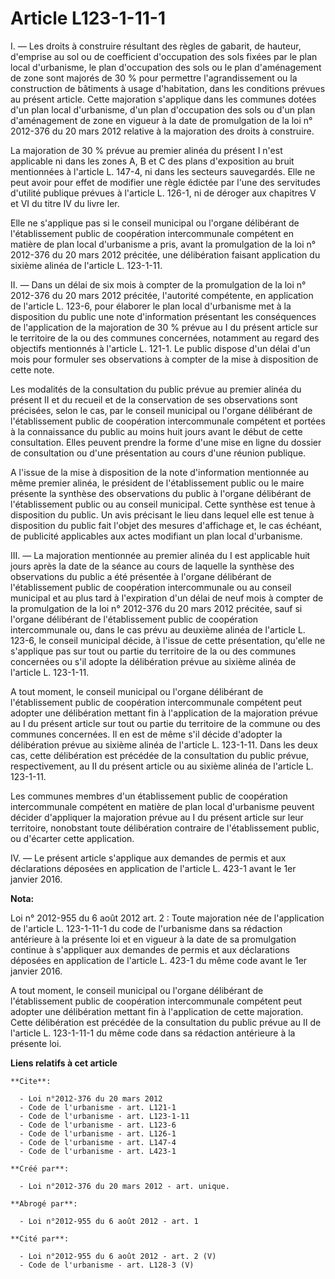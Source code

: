 # Article L123-1-11-1

I. ― Les droits à construire résultant des règles de gabarit, de hauteur, d'emprise au sol ou de coefficient d'occupation des
sols fixées par le plan local d'urbanisme, le plan d'occupation des sols ou le plan d'aménagement de zone sont majorés de 30
% pour permettre l'agrandissement ou la construction de bâtiments à usage d'habitation, dans les conditions prévues au
présent article. Cette majoration s'applique dans les communes dotées d'un plan local d'urbanisme, d'un plan d'occupation des
sols ou d'un plan d'aménagement de zone en vigueur à la date de promulgation de la loi n° 2012-376 du 20 mars 2012 relative à
la majoration des droits à construire. 

La majoration de 30 % prévue au premier alinéa du présent I n'est applicable ni dans les zones A, B et C des plans
d'exposition au bruit mentionnées à l'article L. 147-4, ni dans les secteurs sauvegardés. Elle ne peut avoir pour effet de
modifier une règle édictée par l'une des servitudes d'utilité publique prévues à l'article L. 126-1, ni de déroger aux
chapitres V et VI du titre IV du livre Ier. 

Elle ne s'applique pas si le conseil municipal ou l'organe délibérant de l'établissement public de coopération intercommunale
compétent en matière de plan local d'urbanisme a pris, avant la promulgation de la loi n° 2012-376 du 20 mars 2012 précitée,
une délibération faisant application du sixième alinéa de l'article L. 123-1-11. 

II. ― Dans un délai de six mois à compter de la promulgation de la loi n° 2012-376 du 20 mars 2012 précitée, l'autorité
compétente, en application de l'article L. 123-6, pour élaborer le plan local d'urbanisme met à la disposition du public une
note d'information présentant les conséquences de l'application de la majoration de 30 % prévue au I du présent article sur
le territoire de la ou des communes concernées, notamment au regard des objectifs mentionnés à l'article L. 121-1. Le public
dispose d'un délai d'un mois pour formuler ses observations à compter de la mise à disposition de cette note. 

Les modalités de la consultation du public prévue au premier alinéa du présent II et du recueil et de la conservation de ses
observations sont précisées, selon le cas, par le conseil municipal ou l'organe délibérant de l'établissement public de
coopération intercommunale compétent et portées à la connaissance du public au moins huit jours avant le début de cette
consultation. Elles peuvent prendre la forme d'une mise en ligne du dossier de consultation ou d'une présentation au cours
d'une réunion publique. 

A l'issue de la mise à disposition de la note d'information mentionnée au même premier alinéa, le président de
l'établissement public ou le maire présente la synthèse des observations du public à l'organe délibérant de l'établissement
public ou au conseil municipal. Cette synthèse est tenue à disposition du public. Un avis précisant le lieu dans lequel elle
est tenue à disposition du public fait l'objet des mesures d'affichage et, le cas échéant, de publicité applicables aux actes
modifiant un plan local d'urbanisme. 

III. ― La majoration mentionnée au premier alinéa du I est applicable huit jours après la date de la séance au cours de
laquelle la synthèse des observations du public a été présentée à l'organe délibérant de l'établissement public de
coopération intercommunale ou au conseil municipal et au plus tard à l'expiration d'un délai de neuf mois à compter de la
promulgation de la loi n° 2012-376 du 20 mars 2012 précitée, sauf si l'organe délibérant de l'établissement public de
coopération intercommunale ou, dans le cas prévu au deuxième alinéa de l'article L. 123-6, le conseil municipal décide, à
l'issue de cette présentation, qu'elle ne s'applique pas sur tout ou partie du territoire de la ou des communes concernées ou
s'il adopte la délibération prévue au sixième alinéa de l'article L. 123-1-11. 

A tout moment, le conseil municipal ou l'organe délibérant de l'établissement public de coopération intercommunale compétent
peut adopter une délibération mettant fin à l'application de la majoration prévue au I du présent article sur tout ou partie
du territoire de la commune ou des communes concernées. Il en est de même s'il décide d'adopter la délibération prévue au
sixième alinéa de l'article L. 123-1-11. Dans les deux cas, cette délibération est précédée de la consultation du public
prévue, respectivement, au II du présent article ou au sixième alinéa de l'article L. 123-1-11. 

Les communes membres d'un établissement public de coopération intercommunale compétent en matière de plan local d'urbanisme
peuvent décider d'appliquer la majoration prévue au I du présent article sur leur territoire, nonobstant toute délibération
contraire de l'établissement public, ou d'écarter cette application. 

IV. ― Le présent article s'applique aux demandes de permis et aux déclarations déposées en application de l'article L. 423-1
avant le 1er janvier 2016.

**Nota:**

Loi n° 2012-955 du 6 août 2012 art. 2 : Toute majoration née de l'application de l'article L. 123-1-11-1 du code de
l'urbanisme dans sa rédaction antérieure à la présente loi et en vigueur à la date de sa promulgation continue à s'appliquer
aux demandes de permis et aux déclarations déposées en application de l'article L. 423-1 du même code avant le 1er janvier
2016.

A tout moment, le conseil municipal ou l'organe délibérant de l'établissement public de coopération intercommunale compétent
peut adopter une délibération mettant fin à l'application de cette majoration. Cette délibération est précédée de la
consultation du public prévue au II de l'article L. 123-1-11-1 du même code dans sa rédaction antérieure à la présente loi.

**Liens relatifs à cet article**

	**Cite**:

	  - Loi n°2012-376 du 20 mars 2012
	  - Code de l'urbanisme - art. L121-1
	  - Code de l'urbanisme - art. L123-1-11
	  - Code de l'urbanisme - art. L123-6
	  - Code de l'urbanisme - art. L126-1
	  - Code de l'urbanisme - art. L147-4
	  - Code de l'urbanisme - art. L423-1

	**Créé par**:

	  - Loi n°2012-376 du 20 mars 2012 - art. unique.

	**Abrogé par**:

	  - Loi n°2012-955 du 6 août 2012 - art. 1

	**Cité par**:

	  - Loi n°2012-955 du 6 août 2012 - art. 2 (V)
	  - Code de l'urbanisme - art. L128-3 (V)
